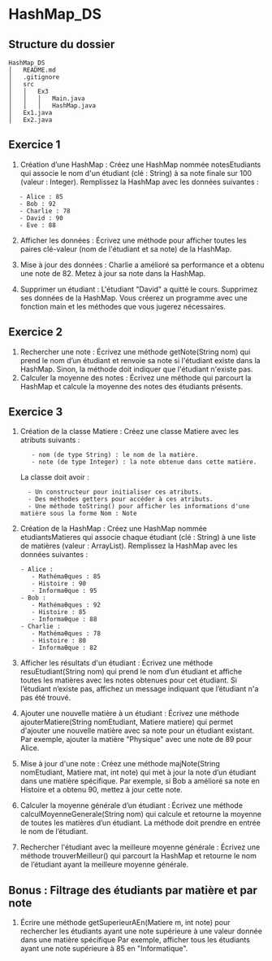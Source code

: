 # HashMap_DS

## Structure du dossier

```
HashMap_DS
│   README.md
│   .gitignore
│   src
│   │   Ex3
│   │   │   Main.java
│   │   │   HashMap.java
│   Ex1.java
│   Ex2.java

```

## Exercice 1

1. Création d’une HashMap :
   Créez une HashMap nommée notesEtudiants qui associe le nom d'un étudiant (clé : String) à
   sa note finale sur 100 (valeur : Integer). Remplissez la HashMap avec les données suivantes :

````
   - Alice : 85
   - Bob : 92
   - Charlie : 78
   - David : 90
   - Eve : 88
````

2. Afficher les données :
   Écrivez une méthode pour afficher toutes les paires clé-valeur (nom de l'étudiant et sa note)
   de la HashMap.

3. Mise à jour des données :
   Charlie a amélioré sa performance et a obtenu une note de 82. Metez à jour sa note dans la
   HashMap.

4. Supprimer un étudiant :
   L'étudiant "David" a quitté le cours. Supprimez ses données de la HashMap.
   Vous créerez un programme avec une fonction main et les méthodes que vous jugerez
   nécessaires.

## Exercice 2

1. Rechercher une note :
   Écrivez une méthode getNote(String nom) qui prend le nom d’un étudiant et renvoie sa note
   si l'étudiant existe dans la HashMap. Sinon, la méthode doit indiquer que l'étudiant n'existe
   pas.
2. Calculer la moyenne des notes :
   Écrivez une méthode qui parcourt la HashMap et calcule la moyenne des notes des étudiants
   présents.

## Exercice 3

1. Création de la classe Matiere :
   Créez une classe Matiere avec les atributs suivants :
   ````
      - nom (de type String) : le nom de la matière.
      - note (de type Integer) : la note obtenue dans cette matière.
   ````

   La classe doit avoir :

    ````
      - Un constructeur pour initialiser ces atributs.
      - Des méthodes getters pour accéder à ces atributs.
      - Une méthode toString() pour afficher les informations d'une matière sous la forme Nom : Note
   ````
2. Création de la HashMap :
   Créez une HashMap nommée etudiantsMatieres qui associe chaque étudiant (clé : String) à
   une liste de matières (valeur : ArrayList<Matiere>). Remplissez la HashMap avec les données
   suivantes :

    ````
   - Alice :
       - MathémaƟques : 85
       - Histoire : 90
       - InformaƟque : 95
   - Bob :
       - MathémaƟques : 92
       - Histoire : 85
       - InformaƟque : 88
   - Charlie :
       - MathémaƟques : 78
       - Histoire : 80
       - InformaƟque : 82
    ````

3. Afficher les résultats d'un étudiant :
   Écrivez une méthode resuEtudiant(String nom) qui prend le nom d’un étudiant et affiche
   toutes les matières avec les notes obtenues pour cet étudiant. Si l’étudiant n’existe pas,
   affichez un message indiquant que l’étudiant n'a pas été trouvé.
4. Ajouter une nouvelle matière à un étudiant :
   Écrivez une méthode ajouterMatiere(String nomEtudiant, Matiere matiere) qui permet
   d'ajouter une nouvelle matière avec sa note pour un étudiant existant. Par exemple, ajouter
   la matière "Physique" avec une note de 89 pour Alice.

5. Mise à jour d'une note :
   Créez une méthode majNote(String nomEtudiant, Matiere mat, int note) qui met à jour la
   note d’un étudiant dans une matière spécifique. Par exemple, si Bob a amélioré sa note en
   Histoire et a obtenu 90, mettez à jour cette note.
6. Calculer la moyenne générale d’un étudiant :
   Écrivez une méthode calculMoyenneGenerale(String nom) qui calcule et retourne la
   moyenne de toutes les matières d’un étudiant. La méthode doit prendre en entrée le nom de
   l’étudiant.
7. Rechercher l'étudiant avec la meilleure moyenne générale :
   Écrivez une méthode trouverMeilleur() qui parcourt la HashMap et retourne le nom de
   l’étudiant ayant la meilleure moyenne générale.

## Bonus : Filtrage des étudiants par matière et par note

1. Écrire une méthode getSuperieurAEn(Matiere m, int note) pour rechercher les étudiants
   ayant une note supérieure à une valeur donnée dans une matière spécifique
   Par exemple, afficher tous les étudiants ayant une note supérieure à 85 en "Informatique".



